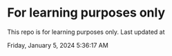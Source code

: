 # For learning purposes only
This repo is for learning purposes only.
Last updated at

Friday, January 5, 2024 5:36:17 AM

